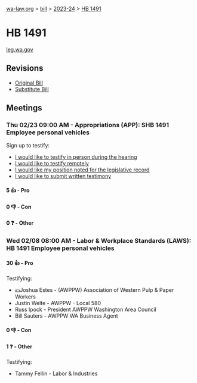 [wa-law.org](/) > [bill](/bill/) > [2023-24](/bill/2023-24/) > [HB 1491](/bill/2023-24/hb/1491/)

# HB 1491
[leg.wa.gov](https://app.leg.wa.gov/billsummary?BillNumber=1491&Year=2023&Initiative=false)

## Revisions
* [Original Bill](1/)
* [Substitute Bill](S/)

## Meetings
### Thu 02/23 09:00 AM - Appropriations (APP): SHB 1491 Employee personal vehicles
Sign up to testify:
* [I would like to testify in person during the hearing](https://app.leg.wa.gov/csi/Testifier/Add?chamber=House&mId=30812&aId=152444&caId=21795&tId=1)
* [I would like to testify remotely](https://app.leg.wa.gov/csi/Testifier/Add?chamber=House&mId=30812&aId=152444&caId=21795&tId=2)
* [I would like my position noted for the legislative record](https://app.leg.wa.gov/csi/Testifier/Add?chamber=House&mId=30812&aId=152444&caId=21795&tId=3)
* [I would like to submit written testimony](https://app.leg.wa.gov/csi/Testifier/Add?chamber=House&mId=30812&aId=152444&caId=21795&tId=4)

#### 5 👍 - Pro

#### 0 👎 - Con

#### 0 ❓ - Other

### Wed 02/08 08:00 AM - Labor & Workplace Standards (LAWS): HB 1491 Employee personal vehicles
#### 30 👍 - Pro
Testifying:
* 💵Joshua Estes - (AWPPW) Association of Western Pulp & Paper Workers
* Justin Welte - AWPPW - Local 580
* Russ Ipock - President AWPPW Washington Area Council
* Bill Sauters - AWPPW WA Business Agent

#### 0 👎 - Con

#### 1 ❓ - Other
Testifying:
* Tammy Fellin - Labor & Industries
